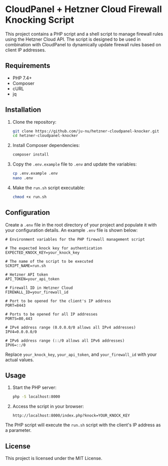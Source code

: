 # CloudPanel + Hetzner Cloud Firewall Knocking Script

This project contains a PHP script and a shell script to manage firewall rules using the Hetzner Cloud API. The script is designed to be used in combination with CloudPanel to dynamically update firewall rules based on client IP addresses.

## Requirements

- PHP 7.4+
- Composer
- cURL
- jq

## Installation

1. Clone the repository:
   ```sh
   git clone https://github.com/ju-nu/hetzner-cloudpanel-knocker.git
   cd hetzner-cloudpanel-knocker
   ```

2. Install Composer dependencies:
   ```sh
   composer install
   ```

3. Copy the `.env.example` file to `.env` and update the variables:
   ```sh
   cp .env.example .env
   nano .env
   ```

4. Make the `run.sh` script executable:
   ```sh
   chmod +x run.sh
   ```

## Configuration

Create a `.env` file in the root directory of your project and populate it with your configuration details. An example `.env` file is shown below:

```
# Environment variables for the PHP firewall management script

# The expected knock key for authentication
EXPECTED_KNOCK_KEY=your_knock_key

# The name of the script to be executed
SCRIPT_NAME=run.sh

# Hetzner API token
API_TOKEN=your_api_token

# Firewall ID in Hetzner Cloud
FIREWALL_ID=your_firewall_id

# Port to be opened for the client's IP address
PORT=8443

# Ports to be opened for all IP addresses
PORTS=80,443

# IPv4 address range (0.0.0.0/0 allows all IPv4 addresses)
IPV4=0.0.0.0/0

# IPv6 address range (::/0 allows all IPv6 addresses)
IPV6=::/0
```

Replace `your_knock_key`, `your_api_token`, and `your_firewall_id` with your actual values.

## Usage

1. Start the PHP server:
   ```sh
   php -S localhost:8000
   ```

2. Access the script in your browser:
   ```
   http://localhost:8000/index.php?knock=YOUR_KNOCK_KEY
   ```

The PHP script will execute the `run.sh` script with the client's IP address as a parameter.

## License

This project is licensed under the MIT License.
